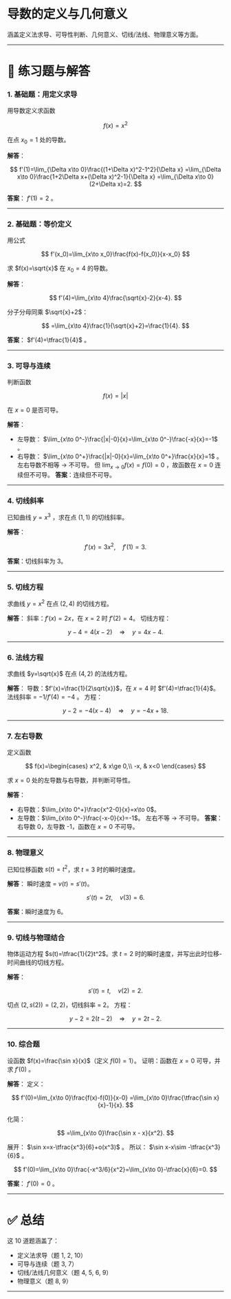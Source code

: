 # **导数的定义与几何意义** 
涵盖定义法求导、可导性判断、几何意义、切线/法线、物理意义等方面。

---

# 📘 练习题与解答

### 1. 基础题：用定义求导

用导数定义求函数

$$
f(x)=x^2
$$

在点 $x_0=1$ 处的导数。

**解答**：

$$
f'(1)=\lim_{\Delta x\to 0}\frac{(1+\Delta x)^2-1^2}{\Delta x}
=\lim_{\Delta x\to 0}\frac{1+2\Delta x+(\Delta x)^2-1}{\Delta x}
=\lim_{\Delta x\to 0}(2+\Delta x)=2.
$$

**答案**： $f'(1)=2$ 。

---

### 2. 基础题：等价定义

用公式

$$
f'(x_0)=\lim_{x\to x_0}\frac{f(x)-f(x_0)}{x-x_0}
$$

求 $f(x)=\sqrt{x}$ 在 $x_0=4$ 的导数。

**解答**：

$$
f'(4)=\lim_{x\to 4}\frac{\sqrt{x}-2}{x-4}.
$$

分子分母同乘 $\sqrt{x}+2$：

$$
=\lim_{x\to 4}\frac{1}{\sqrt{x}+2}=\frac{1}{4}.
$$

**答案**： $f'(4)=\tfrac{1}{4}$ 。

---

### 3. 可导与连续

判断函数

$$
f(x)=|x|
$$

在 $x=0$ 是否可导。

**解答**：

* 左导数： $\lim_{x\to 0^-}\frac{|x|-0}{x}=\lim_{x\to 0^-}\frac{-x}{x}=-1$ 。
* 右导数： $\lim_{x\to 0^+}\frac{|x|-0}{x}=\lim_{x\to 0^+}\frac{x}{x}=1$ 。
  左右导数不相等 → 不可导。
  但 $\lim_{x\to 0}f(x)=f(0)=0$ ，故函数在 $x=0$ 连续但不可导。
  **答案**：连续但不可导。

---

### 4. 切线斜率

已知曲线 $y=x^3$ ，求在点 $(1,1)$ 的切线斜率。

**解答**：

$$
f'(x)=3x^2,\quad f'(1)=3.
$$

**答案**：切线斜率为 3。

---

### 5. 切线方程

求曲线 $y=x^2$ 在点 $(2,4)$ 的切线方程。

**解答**：
斜率：$f'(x)=2x$，在 $x=2$ 时 $f'(2)=4$。
切线方程：

$$
y-4=4(x-2) \quad\Rightarrow\quad y=4x-4.
$$

---

### 6. 法线方程

求曲线 $y=\sqrt{x}$ 在点 $(4,2)$ 的法线方程。

**解答**：
导数：$f'(x)=\frac{1}{2\sqrt{x}}$，在 $x=4$ 时 $f'(4)=\tfrac{1}{4}$。
法线斜率 = $-1/f'(4)=-4$ 。
方程：

$$
y-2=-4(x-4)\quad\Rightarrow\quad y=-4x+18.
$$

---

### 7. 左右导数

定义函数

$$
f(x)=\begin{cases}
x^2, & x\ge 0,\\
-x, & x<0
\end{cases}
$$

求 $x=0$ 处的左导数与右导数，并判断可导性。

**解答**：

* 右导数：$\lim_{x\to 0^+}\frac{x^2-0}{x}=x\to 0$。
* 左导数：$\lim_{x\to 0^-}\frac{-x-0}{x}=-1$。
  左右不等 → 不可导。
  **答案**：右导数 0，左导数 -1，函数在 $x=0$ 不可导。

---

### 8. 物理意义

已知位移函数 $s(t)=t^2$，求 $t=3$ 时的瞬时速度。

**解答**：
瞬时速度 = $v(t)=s'(t)$。

$$
s'(t)=2t,\quad v(3)=6.
$$

**答案**：瞬时速度为 6。

---

### 9. 切线与物理结合

物体运动方程 $s(t)=\tfrac{1}{2}t^2$。求 $t=2$ 时的瞬时速度，并写出此时位移-时间曲线的切线方程。

**解答**：

$$
s'(t)=t,\quad v(2)=2.
$$

切点 $(2,s(2))=(2,2)$，切线斜率 = 2。
方程：

$$
y-2=2(t-2)\quad\Rightarrow\quad y=2t-2.
$$

---

### 10. 综合题

设函数 $f(x)=\frac{\sin x}{x}$（定义 $f(0)=1$）。
证明：函数在 $x=0$ 可导，并求 $f'(0)$ 。

**解答**：
定义：

$$
f'(0)=\lim_{x\to 0}\frac{f(x)-f(0)}{x-0}
=\lim_{x\to 0}\frac{\tfrac{\sin x}{x}-1}{x}.
$$

化简：

$$
=\lim_{x\to 0}\frac{\sin x - x}{x^2}.
$$

展开： $\sin x=x-\tfrac{x^3}{6}+o(x^3)$ 。
所以： $\sin x-x\sim -\tfrac{x^3}{6}$ 。

$$
f'(0)=\lim_{x\to 0}\frac{-x^3/6}{x^2}=\lim_{x\to 0}-\tfrac{x}{6}=0.
$$

**答案**： $f'(0)=0$ 。

---

# ✅ 总结

这 10 道题涵盖了：

* 定义法求导（题 1, 2, 10）
* 可导与连续（题 3, 7）
* 切线/法线几何意义（题 4, 5, 6, 9）
* 物理意义（题 8, 9）

---


